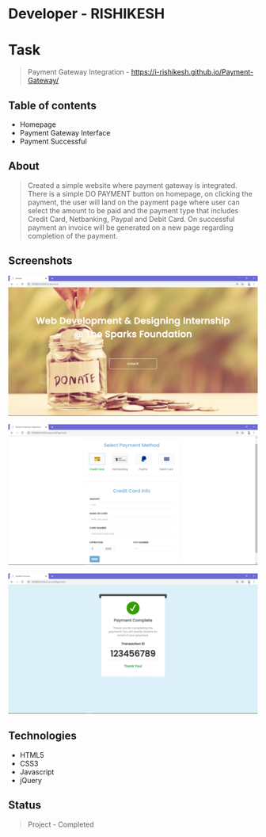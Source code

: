 # Developer - RISHIKESH

# Task
> Payment Gateway Integration - https://i-rishikesh.github.io/Payment-Gateway/

## Table of contents
* Homepage
* Payment Gateway Interface
* Payment Successful

## About
> Created a simple website where payment gateway is integrated. There is a simple DO PAYMENT  button on homepage, on clicking the payment, the user will land on the payment page where user can select the amount to be paid and the payment type that includes Credit Card, Netbanking, Paypal and Debit Card. On successful payment an invoice will be generated on a new page regarding completion of the payment.

## Screenshots
![Example screenshot](./img/Homepage.png)<br>

![Example screenshot](./img/paymentPage.png)<br>

![Example screenshot](./img/paymentSuccess.png)

## Technologies
* HTML5
* CSS3
* Javascript
* jQuery

## Status
> Project - Completed

